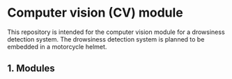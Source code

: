 # Computer vision (CV) module
This repository is intended for the computer vision module for a drowsiness detection system. The drowsiness detection system is planned to be embedded in a motorcycle helmet.

## 1. Modules

